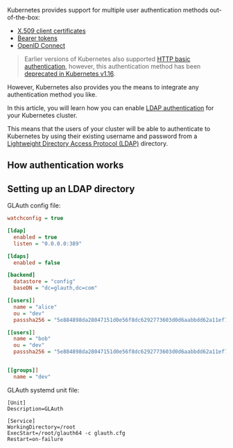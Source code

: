 Kubernetes provides support for multiple user authentication methods out-of-the-box:

- [X.509 client certificates](https://kubernetes.io/docs/reference/access-authn-authz/authentication/#x509-client-certs)
- [Bearer tokens](https://kubernetes.io/docs/reference/access-authn-authz/authentication/#static-token-file)
- [OpenID Connect](https://kubernetes.io/docs/reference/access-authn-authz/authentication/#openid-connect-tokens)

> Earlier versions of Kubernetes also supported [HTTP basic authentication](https://kubernetes.io/docs/reference/access-authn-authz/authentication/#static-password-file), however, this authentication method has been [deprecated in Kubernetes v1.16](https://v1-16.docs.kubernetes.io/docs/setup/release/notes/#deprecations-and-removals).

However, Kubernetes also provides you the means to integrate any authentication method you like.

In this article, you will learn how you can enable [LDAP authentication](https://connect2id.com/products/ldapauth/auth-explained) for your Kubernetes cluster.

This means that the users of your cluster will be able to authenticate to Kubernetes by using their existing username and password from a [Lightweight Directory Access Protocol (LDAP)](https://en.wikipedia.org/wiki/Lightweight_Directory_Access_Protocol) directory.

## How authentication works

## Setting up an LDAP directory

GLAuth config file:

```cfg|title=glauth.cfg
watchconfig = true

[ldap]
  enabled = true
  listen = "0.0.0.0:389"

[ldaps]
  enabled = false

[backend]
  datastore = "config"
  baseDN = "dc=glauth,dc=com"

[[users]]
  name = "alice"
  ou = "dev"
  passsha256 = "5e884898da28047151d0e56f8dc6292773603d0d6aabbdd62a11ef721d1542d8" # password

[[users]]
  name = "bob"
  ou = "dev"
  passsha256 = "5e884898da28047151d0e56f8dc6292773603d0d6aabbdd62a11ef721d1542d8" # password


[[groups]]
  name = "dev"
```

GLAuth systemd unit file:

```title=/etc/systemd/system/glauth.service
[Unit]
Description=GLAuth

[Service]
WorkingDirectory=/root
ExecStart=/root/glauth64 -c glauth.cfg
Restart=on-failure
```




